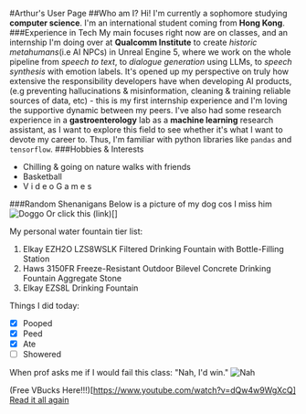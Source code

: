 #Arthur's User Page
##Who am I?
Hi! I'm currently a sophomore studying **computer science**. I'm an international student coming from **Hong Kong**. 
###Experience in Tech
My main focuses right now are on classes, and an internship I'm doing over at **Qualcomm Institute** to create *historic metahumans*(i.e AI NPCs) in Unreal Engine 5, where we work on the whole pipeline from *speech to text*, to *dialogue generation* using LLMs, to *speech synthesis* with emotion labels. It's opened up my perspective on truly how extensive the responsibility developers have when developing AI products, (e.g preventing hallucinations & misinformation, cleaning & training reliable sources of data, etc) - this is my first internship experience and I'm loving the supportive dynamic between my peers.
I've also had some research experience in a **gastroenterology** lab as a **machine learning** research assistant, as I want to explore this field to see whether it's what I want to devote my career to. Thus, I'm familiar with python libraries like `pandas` and `tensorflow`.
###Hobbies & Interests
+ Chilling & going on nature walks with friends
+ Basketball
+ V i d e o G a m e s

###Random Shenanigans
Below is a picture of my dog cos I miss him
![Doggo](Doggo.jpg)
Or click this (link)[] 

My personal water fountain tier list:
1. Elkay EZH2O LZS8WSLK Filtered Drinking Fountain with Bottle-Filling Station
2. Haws 3150FR Freeze-Resistant Outdoor Bilevel Concrete Drinking Fountain Aggregate Stone
3. Elkay EZS8L Drinking Fountain

Things I did today:
- [x] Pooped
- [x] Peed
- [x] Ate
- [ ] Showered
  
When prof asks me if I would fail this class: "Nah, I'd win."
![Nah](Idwin.jpg)

(Free VBucks Here!!!)[https://www.youtube.com/watch?v=dQw4w9WgXcQ]
[Read it all again](#arthur's-user-page)
